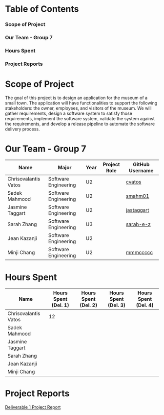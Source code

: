 # Table of Contents
### Scope of Project
### Our Team - Group 7
### Hours Spent
### Project Reports

# Scope of Project
The goal of this project is to design an application for the museum of a small town. The application will have functionalities to support the following stakeholders: the owner, employees, and visitors of the museum. We will gather requirements, design a software system to satisfy those requirements, implement the software system, validate the system against the requirements, and develop a release pipeline to automate the software delivery process.

# Our Team - Group 7

|    Name       | Major           |   Year       |   Project Role | GitHub Username |
| ------------- | -------------   | -----------  | ------------- | ---------------
| Chrisovalantis Vatos  | Software Engineering |   U2 |  | [cvatos](https://github.com/ChrisVatos) |
| Sadek Mahmood | Software Engineering    |    U2          | |[smahm01](https://github.com/smahm01)|
| Jasmine Taggart  | Software Engineering | U2             | |[jastaggart](https://github.com/jastaggart) |
| Sarah Zhang   | Software Engineering  | U3     |       | [sarah-e-z](https://github.com/sarah-e-z) |
| Jean Kazanji  | Software Engineering    |U2              | ||  
| Minji Chang| Software Engineering |   U2 |  | [mmmccccc](https://github.com/mmmccccc) |

# Hours Spent
|    Name               | Hours Spent (Del. 1)   | Hours Spent (Del. 2) | Hours Spent (Del. 3) | Hours Spent (Del. 4) |
| -------------         | ------------------------| -------------------  | -------------------- | ---------------------| 
| Chrisovalantis Vatos  | 12                   |                      |                      |                      |
| Sadek Mahmood         |                      |                      |                      |                      |
| Jasmine Taggart       |                      |                      |                      |                      |
| Sarah Zhang           |                      |                      |                      |                      |
| Jean Kazanji          |                      |                      |                      |                      |
| Minji Chang           |                      |                      |                      |                      |


# Project Reports
[Deliverable 1 Project Report](https://github.com/McGill-ECSE321-Fall2022/project-group-07/wiki/Deliverable-1-Project-Report)

